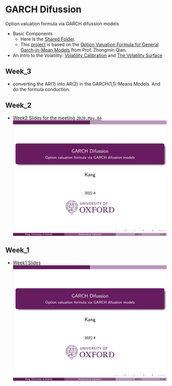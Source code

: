 # GARCH Difussion
Option valuation formula via GARCH difussion models

* Basic Components
  * Here is the [Shared Folder](https://drive.google.com/drive/folders/1TBCBF2sqT2O3gJLckGonUc0DRKedzEWU?usp=sharing).
  * This [project](https://drive.google.com/file/d/1dufEEJaKxzxvmz5Nsx33sE8DyCfUcEvw/view?usp=sharing) is based on the [Option Valuation Formula for General Garch-in-Mean Models](https://papers.ssrn.com/sol3/papers.cfm?abstract_id=3185994) from Prof. Zhongmin Qian.
* An Intro to the Volatility: [Volatility Calibration](https://drive.google.com/file/d/1FD1rW8RmYsyk7iJFWje_rl3vFvjBlLqY/view?usp=sharing) and [The Volatility Surface](https://drive.google.com/file/d/1lSwy4hAAgYyKdVZGGuo7b6E1IIsZ8FQh/view?usp=sharing)

## Week_3
* converting the AR(1) into AR(2) in the GARCH(1,1)-Means Models. And do the formula conduction.

## Week_2
* [Week2 Slides for the meeting `2020.May.04`](https://www.overleaf.com/1398544588vtxtbhxgkqnw)
[![Week2 Slides](https://github.com/KangOxford/GARCH-Difussion/blob/main/static/Snipaste_2022-05-01_00-42-02.png?raw=true)](https://drive.google.com/file/d/1zUyGieV9GwAXO4UW-OPkk6mIV4cPE1wj/view?usp=sharing)

## Week_1
* [Week1 Slides](https://www.overleaf.com/1398544588vtxtbhxgkqnw)
[![Week1 Slides](https://github.com/KangOxford/GARCH-Difussion/blob/main/static/Snipaste_2022-05-01_00-42-02.png?raw=true)](https://drive.google.com/file/d/1zUyGieV9GwAXO4UW-OPkk6mIV4cPE1wj/view?usp=sharing)
